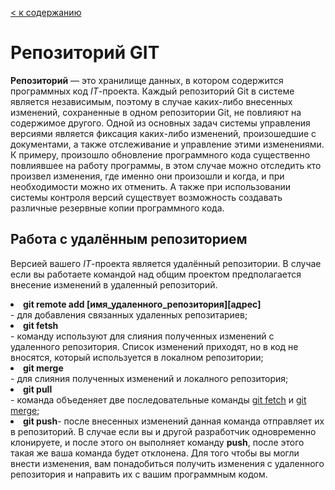 [< к содержанию](./readme.md)


# Репозиторий GIT

**Репозиторий** — это хранилище данных, в котором содержится программных код *IT*-проекта. 
Каждый репозиторий Git в системе является независимым, поэтому в случае каких-либо внесенных изменений, сохраненные в одном репозитории Git, не повлияют на содержимое другого.
Одной из основных задач системы управления версиями является фиксация каких-либо изменений, произошедшие с документами, а также отслеживание и управление этими изменениями. К примеру, произошло обновление программного кода существенно повлиявшее на работу программы, в этом случае можно отследить кто произвел  изменения, где именно они произошли и когда, и при необходимости можно их отменить. А также при использовании системы контроля версий существует возможность создавать различные резервные копии программного кода.

## Работа с удалённым репозиторием
 Версией вашего *IT*-проекта является удалённый репозитории. В случае если вы работаете командой над общим проектом предполагается внесение изменений в удаленный репозиторий.

 

 <li><b>git remote add [имя_удаленного_репозитория][адрес] </b></li> - для добавления связанных удаленных репозитариев; 

<li><b>git fetsh</b></li> - команду используют для слияния полученных изменений с удаленного репозитория. Список изменений приходят, но в код не вносятся, который используется в локалном репозитории;
<li><b>git merge</b></li> - для слияния полученных изменений и локалного репозитория;
<li><b>git pull</b></li> - команда объеденяет две последовательные команды <u>git fetch</u> и <u>git merge</u>;
<li><b>git push</b>- после внесенных изменений данная команда отправляет их в репозиторий. В случае если вы и другой разработчик одновременно клонируете, и после этого он выполняет команду <b>push</b>, после этого такая же ваша команда будет отклонена. Для того чтобы вы могли внести изменения, вам понадобиться получить изменения с удаленного репозитория и направить их с вашим программным кодом. </u> </li>


 

 
 
 


